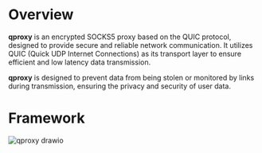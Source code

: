 # Overview

**qproxy** is an encrypted SOCKS5 proxy based on the QUIC protocol, designed to provide secure and reliable network communication. It utilizes QUIC (Quick UDP Internet Connections) as its transport layer to ensure efficient and low latency data transmission.

**qproxy** is designed to prevent data from being stolen or monitored by links during transmission, ensuring the privacy and security of user data.

# Framework
![qproxy drawio](https://github.com/user-attachments/assets/d415287d-6d50-4688-b474-aadda2d6e84e)



                  
